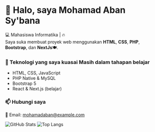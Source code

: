 # 👋 Halo, saya Mohamad Aban Sy'bana

💻 Mahasiswa Informatika | 🔥   
Saya suka membuat proyek web menggunakan **HTML**, **CSS**, **PHP**, **Bootstrap**, dan **NextJs**🍽️.

### 🚀 Teknologi yang saya kuasai Masih dalam tahapan belajar
- HTML, CSS, JavaScript
- PHP Native & MySQL
- Bootstrap 5
- React & Next.js (belajar)

### 📫 Hubungi saya
📧 Email: mohamadaban@example.com  


![GitHub Stats](https://github-readme-stats.vercel.app/api?username=abansybana09&show_icons=true&theme=tokyonight)
![Top Langs](https://github-readme-stats.vercel.app/api/top-langs/?username=abansybana09&layout=compact&theme=tokyonight)

